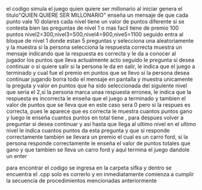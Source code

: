 el codigo simula el juego quien quiere ser millonario
al iniciar genera el titulo"QUIEN QUIERE SER MILLONARIO"
enseña un mensaje de que cada punto vale 10 dolares 
cada nivel tiene un valor de puntos diferente si se contesta bien
las preguntas de nivel 1 o mas facil tiene de premio 100 puntos
nivel2=300,nivel3=500,nivel4=900,nive5=1100
seguido entra al bloque de  nivel 1 donde estan 5 preguntas y selecciona una aleatoriamente y la muestra
si la persona selecciona la respuesta correcta 
muestra un mensaje indicando que la respuesta es correcta y le da a conocer al jugador los puntos que lleva actualmente 
acto seguido le pregunta si desea continuar o si quiere salir
si la persona le da en salir, le indica que el juego a terminado y  cual fue el premio en puntos que se llevo
si la persona desea continuar jugando
borra todo el mensaje en pantalla y muestra unicamente la preguta  y valor en puntos  que ha sido seleccionada del siguiente nivel
que seria el 2,si la persona marca unaa respuesta erronea, le indica que la respuesta es incorrecta
le enseña que el juego a terminado y tambien el valor de puntos que se lleva que en este caso sera  0 
pero si la respues es correcta, pues le aparece que es correcta  le muestra cuantos puntos gano y luego
le enseña cuantos puntos en total tiene , para despues volver a preguntar si desea continuar y asi hasta que llega al ultimo nivel
en el ultimo nivel  le indica cuantos puntos da esta pregunta y que si responde  correctamente tambien se llevara un premio 
el cual es un carro ford, si la persona responde correctamente le enseña el valor de puntos totales que gano y que tambien se lleva un carro ford
y aqui termina el juego dandole un enter

para encontrar el codigo  se ingresa en la carpeta sifka y dentro se encuentra el .cpp  solo es  correrlo y en inmediatamente comienza a  cumplir la secuencia de procedimientos 
mencionadas anteriormente 


